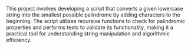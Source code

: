 This project involves developing a script that converts a given lowercase string into the smallest possible palindrome by adding characters to the beginning. The script utilizes recursive functions to check for palindromic properties and performs tests to validate its functionality, making it a practical tool for understanding string manipulation and algorithmic efficiency.
